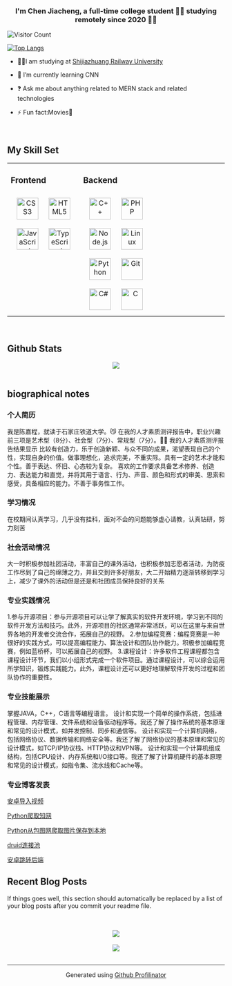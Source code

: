 ### <div align="center">I'm Chen Jiacheng, a full-time college student 👨‍💻 studying remotely since 2020 🏃‍♀️</div>  
  
![Visitor Count](https://profile-counter.glitch.me/Chengchengchengdali/count.svg)
   
[![Top Langs](https://github-readme-stats.vercel.app/api/top-langs/?username=Chengchengchengdali)](https://github.com/Chengchengchengdali/github-readme-stats)
-  👨‍🎓I am studying at [Shijiazhuang Railway University](https://www.stdu.edu.cn/)  
  

- 🌱 I’m currently learning CNN  
  

- ❓ Ask me about anything related to MERN stack and related technologies  
  

- ⚡ Fun fact:Movies🙈  
  

<br/>  


## My Skill Set  
<table><tr><td valign="top" width="33%">



### Frontend  
<div align="center">  
<a href="https://www.w3schools.com/css/" target="_blank"><img style="margin: 10px" src="https://profilinator.rishav.dev/skills-assets/css3-original-wordmark.svg" alt="CSS3" height="50" /></a>  
<a href="https://en.wikipedia.org/wiki/HTML5" target="_blank"><img style="margin: 10px" src="https://profilinator.rishav.dev/skills-assets/html5-original-wordmark.svg" alt="HTML5" height="50" /></a>  
<a href="https://www.javascript.com/" target="_blank"><img style="margin: 10px" src="https://profilinator.rishav.dev/skills-assets/javascript-original.svg" alt="JavaScript" height="50" /></a>  
<a href="https://www.typescriptlang.org/" target="_blank"><img style="margin: 10px" src="https://profilinator.rishav.dev/skills-assets/typescript-original.svg" alt="TypeScript" height="50" /></a>  
</div>

</td><td valign="top" width="33%">



### Backend  
<div align="center">  
<a href="https://www.cplusplus.com/" target="_blank"><img style="margin: 10px" src="https://profilinator.rishav.dev/skills-assets/cplusplus-original.svg" alt="C++" height="50" /></a>  
<a href="https://www.php.net/" target="_blank"><img style="margin: 10px" src="https://profilinator.rishav.dev/skills-assets/php-original.svg" alt="PHP" height="50" /></a>  
<a href="https://nodejs.org/" target="_blank"><img style="margin: 10px" src="https://profilinator.rishav.dev/skills-assets/nodejs-original-wordmark.svg" alt="Node.js" height="50" /></a>  
<a href="https://www.linux.org/" target="_blank"><img style="margin: 10px" src="https://profilinator.rishav.dev/skills-assets/linux-original.svg" alt="Linux" height="50" /></a>  
<a href="https://www.python.org/" target="_blank"><img style="margin: 10px" src="https://profilinator.rishav.dev/skills-assets/python-original.svg" alt="Python" height="50" /></a>  
<a href="https://github.com/" target="_blank"><img style="margin: 10px" src="https://profilinator.rishav.dev/skills-assets/git-scm-icon.svg" alt="Git" height="50" /></a>  
<a href="https://docs.microsoft.com/en-us/dotnet/csharp/" target="_blank"><img style="margin: 10px" src="https://profilinator.rishav.dev/skills-assets/csharp-original.svg" alt="C#" height="50" /></a>  
<a href="https://www.cprogramming.com/" target="_blank"><img style="margin: 10px" src="https://profilinator.rishav.dev/skills-assets/c-original.svg" alt="C" height="50" /></a>  
</div>

</td><td valign="top" width="33%">



</td></tr></table>  

<br/>  


## Github Stats  
<div align="center"><img src="https://github-readme-stats.vercel.app/api?username=Chengchengchengdali&show_icons=true&count_private=true&hide_border=true" align="center" />

</div>  

<br/>  

## biographical notes  


### 个人简历  
我是陈嘉程，就读于石家庄铁道大学。😼
在我的人才素质测评报告中，职业兴趣前三项是艺术型（8分）、社会型（7分）、常规型（7分）。👨‍🎨
我的人才素质测评报告结果显示 
比较有创造力，乐于创造新颖、与众不同的成果，渴望表现自己的个性，实现自身的价值。做事理想化，追求完美，不重实际。具有一定的艺术才能和个性。善于表达、怀旧、心态较为复杂。
喜欢的工作要求具备艺术修养、创造力、表达能力和直觉，并将其用于语言、行为、声音、颜色和形式的审美、思索和感受，具备相应的能力。不善于事务性工作。  
  



### 学习情况  
在校期间认真学习，几乎没有挂科，面对不会的问题能够虚心请教，认真钻研，努力刻苦  
  



### 社会活动情况  
大一时积极参加社团活动，丰富自己的课外活动，也积极参加志愿者活动，为防疫工作尽到了自己的绵薄之力，并且交到许多好朋友，大二开始精力逐渐转移到学习上，减少了课外的活动但是还是和社团成员保持良好的关系  
  



### 专业实践情况  
1.参与开源项目：参与开源项目可以让学了解真实的软件开发环境，学习到不同的软件开发方法和技巧。此外，开源项目的社区通常非常活跃，可以在这里与来自世界各地的开发者交流合作，拓展自己的视野。
2.参加编程竞赛：编程竞赛是一种很好的实践方式，可以提高编程能力、算法设计和团队协作能力。积极参加编程竞赛，例如蓝桥杯，可以拓展自己的视野。
3.课程设计：许多软件工程课程都包含课程设计环节，我们以小组形式完成一个软件项目。通过课程设计，可以综合运用所学知识，锻炼实践能力。此外，课程设计还可以更好地理解软件开发的过程和团队协作的重要性。  
  



### 专业技能展示  
掌握JAVA，C++，C语言等编程语言。
设计和实现一个简单的操作系统，包括进程管理、内存管理、文件系统和设备驱动程序等。我还了解了操作系统的基本原理和常见的设计模式，如并发控制、同步和通信等。
设计和实现一个计算机网络，包括网络协议、数据传输和网络安全等。我还了解了网络协议的基本原理和常见的设计模式，如TCP/IP协议栈、HTTP协议和VPN等。
设计和实现一个计算机组成结构，包括CPU设计、内存系统和I/O接口等。我还了解了计算机硬件的基本原理和常见的设计模式，如指令集、流水线和Cache等。
  
  



### 专业博客发表  
[安卓导入视频](https://www.cnblogs.com/chenjiachengshmily/p/16356630.html)
    
[Python爬取知网](https://www.cnblogs.com/chenjiachengshmily/p/16356574.html)

[Python从包图网爬取图片保存到本地](https://www.cnblogs.com/chenjiachengshmily/p/16356579.html)

[druid连接池](https://www.cnblogs.com/chenjiachengshmily/p/16068795.html)

[安卓跳转后端](https://www.cnblogs.com/chenjiachengshmily/p/16356624.html)

  
  

## Recent Blog Posts  
<!-- BLOG-POST-LIST:START -->  
If things goes well, this section should automatically be replaced by a list of your blog posts after you commit your readme file. 
<!-- BLOG-POST-LIST:END -->  

<br/>  

  

<br/>  

<div align="center">
<img src="https://komarev.com/ghpvc/?username=Chengchengchengdali&&style=flat-square" align="center" />
</div>  
  

<br/>  

<div align="center">
            <a href="https://www.buymeacoffee.com/Chengchengchengdali" target="_blank" style="display: inline-block;">
                <img
                    src="https://img.shields.io/badge/Donate-Buy%20Me%20A%20Coffee-orange.svg?style=flat-square&logo=buymeacoffee" 
                    align="center"
                />
            </a></div>
<br />

----
<div align="center">Generated using <a href="https://profilinator.rishav.dev/" target="_blank">Github Profilinator</a></div>
